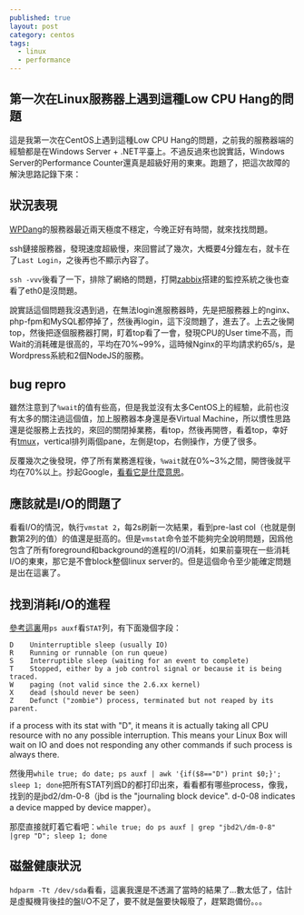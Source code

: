 ```yaml
---
published: true
layout: post
category: centos
tags: 
  - linux
  - performance
---
```


## 第一次在Linux服務器上遇到這種Low CPU Hang的問題

這是我第一次在CentOS上遇到這種Low CPU Hang的問題，之前我的服務器端的經驗都是在Windows Server + .NET平臺上。不過反過來也說實話，Windows Server的Performance Counter還真是超級好用的東東。跑題了，把這次故障的解決思路記錄下來：

## 狀況表現

[WPDang](http://www.wpdang.com/)的服務器最近兩天極度不穩定，今晚正好有時間，就來找找問題。

ssh鏈接服務器，發現速度超級慢，來回嘗試了幾次，大概要4分鐘左右，就卡在了`Last Login`，之後再也不顯示內容了。

`ssh -vvv`後看了一下，排除了網絡的問題，打開[zabbix](http://www.zabbix.org/)搭建的監控系統之後也查看了eth0是沒問題。

說實話這個問題我沒遇到過，在無法login進服務器時，先是把服務器上的nginx、php-fpm和MySQL都停掉了，然後再login，這下沒問題了，進去了。上去之後開top，然後把逐個服務器打開，盯着top看了一會，發現CPU的User time不高，而Wait的消耗確是很高的，平均在70%~99%，這時候Nginx的平均請求約65/s，是Wordpress系統和2個NodeJS的服務。

## bug repro

雖然注意到了`%wait`的值有些高，但是我並沒有太多CentOS上的經驗，此前也沒有太多的關注過這個值，加上服務器本身還是泰Virtual Machine，所以慣性思路還是從服務上去找的，來回的關閉掉業務，看top，然後再開啓，看着top，幸好有[tmux](http://tmux.sourceforge.net/)，vertical排列兩個pane，左側是top，右側操作，方便了很多。

反覆幾次之後發現，停了所有業務進程後，`%wait`就在0%~3%之間，開啓後就平均在70%以上。抄起Google，[看看它是什麼意思](http://blog.scoutapp.com/articles/2011/02/10/understanding-disk-i-o-when-should-you-be-worried)。

## 應該就是I/O的問題了

看看I/O的情況，執行`vmstat 2`，每2s刷新一次結果，看到pre-last col（也就是倒數第2列的值）的值還是挺高的。但是`vmstat`命令並不能夠完全說明問題，因爲他包含了所有foreground和background的進程的I/O消耗，如果前臺現在一些消耗I/O的東東，那它是不會block整個linux server的。但是這個命令至少能確定問題是出在這裏了。

## 找到消耗I/O的進程

[參考這裏](http://www.chileoffshore.com/en/interesting-articles/126-linux-wait-io-problem)用`ps auxf`看`STAT`列，有下面幾個字段：
	
    D    Uninterruptible sleep (usually IO)
    R    Running or runnable (on run queue)
    S    Interruptible sleep (waiting for an event to complete)
    T    Stopped, either by a job control signal or because it is being traced.
    W    paging (not valid since the 2.6.xx kernel)
    X    dead (should never be seen)
    Z    Defunct ("zombie") process, terminated but not reaped by its parent.
    
if a process with its stat with "D", it means it is actually taking all CPU resource with no any possible interruption. This means your Linux Box will wait on IO and does not responding any other commands if such process is always there.

然後用`while true; do date; ps auxf | awk '{if($8=="D") print $0;}'; sleep 1; done`把所有STAT列爲D的都打印出來，看看都有哪些process，像我，找到的是jbd2/dm-0-8（jbd is the "journaling block device". d-0-08 indicates a device mapped by device mapper）。

那麼直接就盯着它看吧：`while true; do ps auxf | grep "jbd2\/dm-0-8" |grep "D"; sleep 1; done`

## 磁盤健康狀況

`hdparm -Tt /dev/sda`看看，這裏我還是不透漏了當時的結果了...數太低了，估計是虛擬機背後挂的盤I/O不足了，要不就是盤要快報廢了，趕緊跑備份。。。
